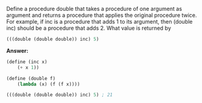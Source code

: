 Define a procedure double that takes a procedure of one argument as argument and returns a procedure that applies the original procedure twice. For example, if inc is a procedure that adds 1 to its argument, then (double inc) should be a procedure that adds 2. What value is returned by

```scheme
(((double (double double)) inc) 5)
```

**Answer:**

```scheme
(define (inc x)
    (+ x 1))

(define (double f)
    (lambda (x) (f (f x))))

(((double (double double)) inc) 5) ; 21
```
